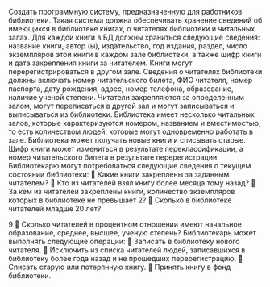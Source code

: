 Создать программную систему, предназначенную для работников библиотеки.
Такая система должна обеспечивать хранение сведений об имеющихся в библиотеке
книгах, о читателях библиотеки и читальных залах.
Для каждой книги в БД должны храниться следующие сведения: название книги,
автор (ы), издательство, год издания, раздел, число экземпляров этой книги в каждом зале
библиотеки, а также шифр книги и дата закрепления книги за читателем. Книги могут
перерегистрироваться в другом зале.
Сведения о читателях библиотеки должны включать номер читательского билета,
ФИО читателя, номер паспорта, дату рождения, адрес, номер телефона, образование,
наличие ученой степени.
Читатели закрепляются за определенным залом, могут переписаться в другой зал и
могут записываться и выписываться из библиотеки.
Библиотека имеет несколько читальных залов, которые характеризуются номером,
названием и вместимостью, то есть количеством людей, которые могут одновременно
работать в зале.
Библиотека может получать новые книги и списывать старые. Шифр книги может
измениться в результате переклассификации, а номер читательского билета в результате
перерегистрации.
Библиотекарю могут потребоваться следующие сведения о текущем состоянии
библиотеки:
 Какие книги закреплены за заданным читателем?
 Кто из читателей взял книгу более месяца тому назад?
 За кем из читателей закреплены книги, количество экземпляров которых в
библиотеке не превышает 2?
 Сколько в библиотеке читателей младше 20 лет?

9
 Сколько читателей в процентном отношении имеют начальное образование,
среднее, высшее, ученую степень?
Библиотекарь может выполнять следующие операции:
 Записать в библиотеку нового читателя.
 Исключить из списка читателей людей, записавшихся в библиотеку более года
назад и не прошедших перерегистрацию.
 Списать старую или потерянную книгу.
 Принять книгу в фонд библиотеки.